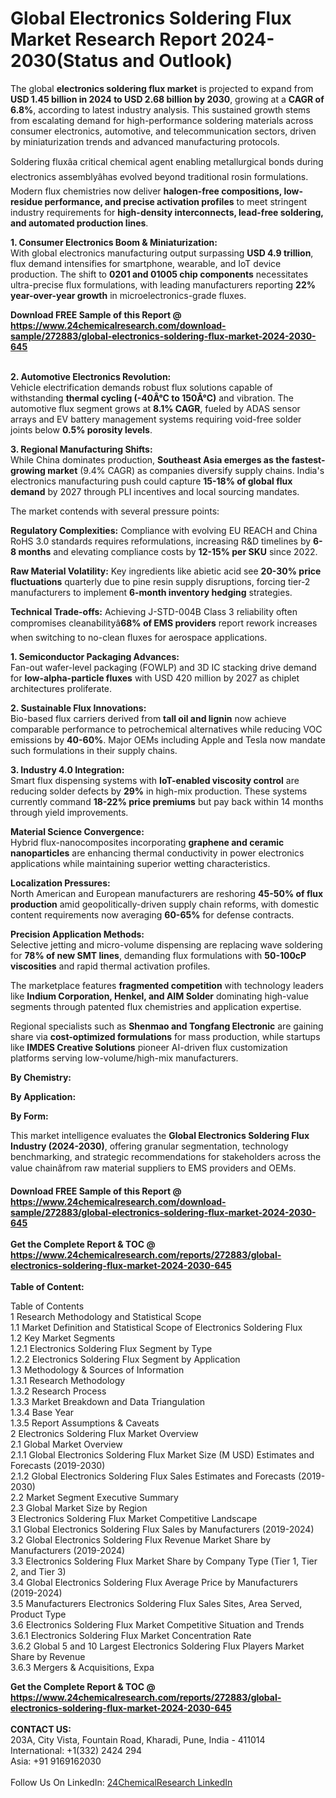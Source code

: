 <h1>Global Electronics Soldering Flux Market Research Report 2024-2030(Status and Outlook)</h1><p>The global <strong>electronics soldering flux market</strong> is projected to expand from <strong>USD 1.45 billion in 2024 to USD 2.68 billion by 2030</strong>, growing at a <strong>CAGR of 6.8%</strong>, according to latest industry analysis. This sustained growth stems from escalating demand for high-performance soldering materials across consumer electronics, automotive, and telecommunication sectors, driven by miniaturization trends and advanced manufacturing protocols.</p><p>Soldering fluxâa critical chemical agent enabling metallurgical bonds during electronics assemblyâhas evolved beyond traditional rosin formulations. Modern flux chemistries now deliver <strong>halogen-free compositions, low-residue performance, and precise activation profiles</strong> to meet stringent industry requirements for <strong>high-density interconnects, lead-free soldering, and automated production lines</strong>.</p><p><strong>1. Consumer Electronics Boom &amp; Miniaturization:</strong><br>
With global electronics manufacturing output surpassing <strong>USD 4.9 trillion</strong>, flux demand intensifies for smartphone, wearable, and IoT device production. The shift to <strong>0201 and 01005 chip components</strong> necessitates ultra-precise flux formulations, with leading manufacturers reporting <strong>22% year-over-year growth</strong> in microelectronics-grade fluxes.</p><div><b>Download FREE Sample of this Report @ 
            <a href="https://www.24chemicalresearch.com/download-sample/272883/global-electronics-soldering-flux-market-2024-2030-645">
            https://www.24chemicalresearch.com/download-sample/272883/global-electronics-soldering-flux-market-2024-2030-645</a></b></div><br><p><strong>2. Automotive Electronics Revolution:</strong><br>
Vehicle electrification demands robust flux solutions capable of withstanding <strong>thermal cycling (-40Â°C to 150Â°C)</strong> and vibration. The automotive flux segment grows at <strong>8.1% CAGR</strong>, fueled by ADAS sensor arrays and EV battery management systems requiring void-free solder joints below <strong>0.5% porosity levels</strong>.</p><p><strong>3. Regional Manufacturing Shifts:</strong><br>
While China dominates production, <strong>Southeast Asia emerges as the fastest-growing market</strong> (9.4% CAGR) as companies diversify supply chains. India's electronics manufacturing push could capture <strong>15-18% of global flux demand</strong> by 2027 through PLI incentives and local sourcing mandates.</p><p>The market contends with several pressure points:</p><p><strong>Regulatory Complexities:</strong> Compliance with evolving EU REACH and China RoHS 3.0 standards requires reformulations, increasing R&amp;D timelines by <strong>6-8 months</strong> and elevating compliance costs by <strong>12-15% per SKU</strong> since 2022.</p><p><strong>Raw Material Volatility:</strong> Key ingredients like abietic acid see <strong>20-30% price fluctuations</strong> quarterly due to pine resin supply disruptions, forcing tier-2 manufacturers to implement <strong>6-month inventory hedging</strong> strategies.</p><p><strong>Technical Trade-offs:</strong> Achieving J-STD-004B Class 3 reliability often compromises cleanabilityâ<strong>68% of EMS providers</strong> report rework increases when switching to no-clean fluxes for aerospace applications.</p><p><strong>1. Semiconductor Packaging Advances:</strong><br>
Fan-out wafer-level packaging (FOWLP) and 3D IC stacking drive demand for <strong>low-alpha-particle fluxes</strong> with USD 420 million by 2027 as chiplet architectures proliferate.</p><p><strong>2. Sustainable Flux Innovations:</strong><br>
Bio-based flux carriers derived from <strong>tall oil and lignin</strong> now achieve comparable performance to petrochemical alternatives while reducing VOC emissions by <strong>40-60%</strong>. Major OEMs including Apple and Tesla now mandate such formulations in their supply chains.</p><p><strong>3. Industry 4.0 Integration:</strong><br>
Smart flux dispensing systems with <strong>IoT-enabled viscosity control</strong> are reducing solder defects by <strong>29%</strong> in high-mix production. These systems currently command <strong>18-22% price premiums</strong> but pay back within 14 months through yield improvements.</p><p><strong>Material Science Convergence:</strong><br>
	Hybrid flux-nanocomposites incorporating <strong>graphene and ceramic nanoparticles</strong> are enhancing thermal conductivity in power electronics applications while maintaining superior wetting characteristics.</p><p><strong>Localization Pressures:</strong><br>
	North American and European manufacturers are reshoring <strong>45-50% of flux production</strong> amid geopolitically-driven supply chain reforms, with domestic content requirements now averaging <strong>60-65%</strong> for defense contracts.</p><p><strong>Precision Application Methods:</strong><br>
	Selective jetting and micro-volume dispensing are replacing wave soldering for <strong>78% of new SMT lines</strong>, demanding flux formulations with <strong>50-100cP viscosities</strong> and rapid thermal activation profiles.</p><p>The marketplace features <strong>fragmented competition</strong> with technology leaders like <strong>Indium Corporation, Henkel, and AIM Solder</strong> dominating high-value segments through patented flux chemistries and application expertise.</p><p>Regional specialists such as <strong>Shenmao and Tongfang Electronic</strong> are gaining share via <strong>cost-optimized formulations</strong> for mass production, while startups like <strong>IMDES Creative Solutions</strong> pioneer AI-driven flux customization platforms serving low-volume/high-mix manufacturers.</p><p><strong>By Chemistry:</strong></p><p><strong>By Application:</strong></p><p><strong>By Form:</strong></p><p>This market intelligence evaluates the <strong>Global Electronics Soldering Flux Industry (2024-2030)</strong>, offering granular segmentation, technology benchmarking, and strategic recommendations for stakeholders across the value chainâfrom raw material suppliers to EMS providers and OEMs.</p><div><b>Download FREE Sample of this Report @ 
            <a href="https://www.24chemicalresearch.com/download-sample/272883/global-electronics-soldering-flux-market-2024-2030-645">
            https://www.24chemicalresearch.com/download-sample/272883/global-electronics-soldering-flux-market-2024-2030-645</a></b></div><br><div><b>Get the Complete Report & TOC @ 
            <a href="https://www.24chemicalresearch.com/reports/272883/global-electronics-soldering-flux-market-2024-2030-645">
            https://www.24chemicalresearch.com/reports/272883/global-electronics-soldering-flux-market-2024-2030-645</a></b></div><br>
            <b>Table of Content:</b><p>Table of Contents<br />
1 Research Methodology and Statistical Scope<br />
1.1 Market Definition and Statistical Scope of Electronics Soldering Flux<br />
1.2 Key Market Segments<br />
1.2.1 Electronics Soldering Flux Segment by Type<br />
1.2.2 Electronics Soldering Flux Segment by Application<br />
1.3 Methodology & Sources of Information<br />
1.3.1 Research Methodology<br />
1.3.2 Research Process<br />
1.3.3 Market Breakdown and Data Triangulation<br />
1.3.4 Base Year<br />
1.3.5 Report Assumptions & Caveats<br />
2 Electronics Soldering Flux Market Overview<br />
2.1 Global Market Overview<br />
2.1.1 Global Electronics Soldering Flux Market Size (M USD) Estimates and Forecasts (2019-2030)<br />
2.1.2 Global Electronics Soldering Flux Sales Estimates and Forecasts (2019-2030)<br />
2.2 Market Segment Executive Summary<br />
2.3 Global Market Size by Region<br />
3 Electronics Soldering Flux Market Competitive Landscape<br />
3.1 Global Electronics Soldering Flux Sales by Manufacturers (2019-2024)<br />
3.2 Global Electronics Soldering Flux Revenue Market Share by Manufacturers (2019-2024)<br />
3.3 Electronics Soldering Flux Market Share by Company Type (Tier 1, Tier 2, and Tier 3)<br />
3.4 Global Electronics Soldering Flux Average Price by Manufacturers (2019-2024)<br />
3.5 Manufacturers Electronics Soldering Flux Sales Sites, Area Served, Product Type<br />
3.6 Electronics Soldering Flux Market Competitive Situation and Trends<br />
3.6.1 Electronics Soldering Flux Market Concentration Rate<br />
3.6.2 Global 5 and 10 Largest Electronics Soldering Flux Players Market Share by Revenue<br />
3.6.3 Mergers & Acquisitions, Expa</p><div><b>Get the Complete Report & TOC @ 
            <a href="https://www.24chemicalresearch.com/reports/272883/global-electronics-soldering-flux-market-2024-2030-645">
            https://www.24chemicalresearch.com/reports/272883/global-electronics-soldering-flux-market-2024-2030-645</a></b></div><br><b>CONTACT US:</b><br>
            203A, City Vista, Fountain Road, Kharadi, Pune, India - 411014<br>
            International: +1(332) 2424 294<br>
            Asia: +91 9169162030 <br><br>
            Follow Us On LinkedIn: <a href="https://www.linkedin.com/company/24chemicalresearch/">24ChemicalResearch LinkedIn</a>